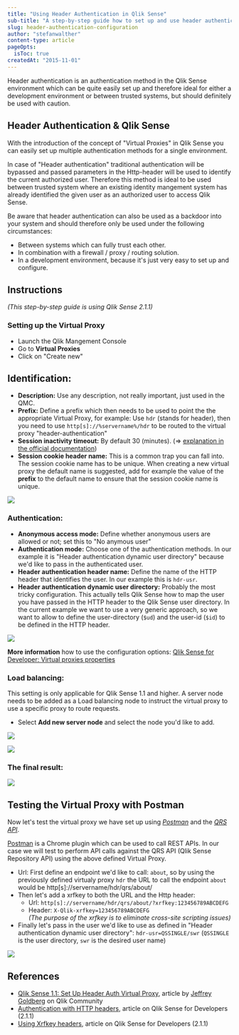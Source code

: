 ```yaml
---
title: "Using Header Authentication in Qlik Sense"
sub-title: "A step-by-step guide how to set up and use header authentication."
slug: header-authentication-configuration
author: "stefanwalther"
content-type: article
pageOpts:
  isToc: true
createdAt: "2015-11-01"
---
```

Header authentication is an authentication method in the Qlik Sense environment which can be quite easily set up and therefore ideal for either a development environment or between trusted systems, but should definitely be used with caution.

<!-- toc -->

## Header Authentication & Qlik Sense
With the introduction of the concept of "Virtual Proxies" in Qlik Sense you can easily set up multiple authentication methods for a single environment.

In case of "Header authentication" traditional authentication will be bypassed and passed parameters in the Http-header will be used to identify the current authorized user. Therefore this method is ideal to be used between trusted system where an existing identity mangement system has already identified the given user as an authorized user to access Qlik Sense.

Be aware that header authentication can also be used as a backdoor into your system and should therefore only be used under the following circumstances:

- Between systems which can fully trust each other.
- In combination with a firewall / proxy / routing solution.
- In a development environment, because it's just very easy to set up and configure.

## Instructions
*(This step-by-step guide is using Qlik Sense 2.1.1)*

### Setting up the Virtual Proxy

* Launch the Qlik Mangement Console
* Go to **Virtual Proxies**
* Click on "Create new"

## Identification:
* **Description:** Use any description, not really important, just used in the QMC.
* **Prefix:** Define a prefix which then needs to be used to point the the appropriate Virtual Proxy, for example: Use `hdr` (stands for header), then you need to use `http[s]://%servername%/hdr` to be routed to the virtual proxy "header-authentication"
* **Session inactivity timeout:** By default 30 (minutes). (=> [explanation in the official documentation](http://help.qlik.com/en-US/sense/2.1/Subsystems/ManagementConsole/Content/virtual-proxies-properties.htm))
* **Session cookie header name:** This is a common trap you can fall into. The session cookie name has to be unique. When creating a new virtual proxy the default name is suggested, add for example the value of the **prefix** to the default name to ensure that the session cookie name is unique.

![](images/header-authentication--identification.png)

### Authentication:

* **Anonymous access mode:** Define whether anonymous users are allowed or not; set this to "No anymous user"
* **Authentication mode:** Choose one of the authentication methods. In our example it is "Header authentication dynamic user directory" because we'd like to pass in the authenticated user.
* **Header authentication header name:** Define the name of the HTTP header that identifies the user. In our example this is `hdr-usr`.
* **Header authentication dynamic user directory:** Probably the most tricky configuration. This actually tells Qlik Sense how to map the user you have passed in the HTTP header to the Qlik Sense user directory. In the current example we want to use a very generic approach, so we want to allow to define the user-directory (`$ud`) and the user-id (`$id`) to be defined in the HTTP header.

![](images/header-authentication--authentication.png)

**More information** how to use the configuration options: [Qlik Sense for Developer: Virtual proxies properties](http://help.qlik.com/en-US/sense/2.1/Subsystems/ManagementConsole/Content/virtual-proxies-properties.htm)

### Load balancing:
This setting is only applicable for Qlik Sense 1.1 and higher. A server node needs to be added as a Load balancing node to instruct the virtual proxy to use a specific proxy to route requests.

* Select **Add new server node** and select the node you'd like to add.

![](images/header-authentication--load-balancing.png)

![](images/header-authentication--load-balancing2.png)

### The final result:

![](images/header-authentication--final-result.png)


## Testing the Virtual Proxy with Postman
Now let's test the virtual proxy we have set up using *[Postman](https://www.getpostman.com/)* and the *[QRS API](http://help.qlik.com/en-us/sense-developer/2.1/Subsystems/ProxyServiceAPI/Content/ProxyServiceAPI/ProxyServiceAPI-Introduction.htm)*.

[Postman](https://www.getpostman.com/) is a Chrome plugin which can be used to call REST APIs. In our case we will test to perform API calls against the QRS API (Qlik Sense Repository API) using the above defined Virtual Proxy.

* Url: First define an endpoint we'd like to call: `about`, so by using the previously defined virtualy proxy `hdr` the URL to call the endpoint `about` would be http[s]://servername/hdr/qrs/about/
* Then let's add a xrfkey to both the URL and the Http header:
	* Url: `http[s]://servername/hdr/qrs/about/?xrfkey:123456789ABCDEFG`
	* Header: `X-Qlik-xrfkey=123456789ABCDEFG`  
*(The purpose of the xrfkey is to eliminate cross-site scripting issues)*
* Finally let's pass in the user we'd like to use as defined in "Header authentication dynamic user directory": `hdr-usr=QSSINGLE/swr` (`QSSINGLE` is the user directory, `swr` is the desired user name)

![](images/header-authentication--postman-test.png)

## References

* [Qlik Sense 1.1: Set Up Header Auth Virtual Proxy](https://community.qlik.com/docs/DOC-8135), article by [Jeffrey Goldberg](https://community.qlik.com/people/jog) on Qlik Community
* [Authentication with HTTP headers](http://help.qlik.com/en-us/sense-developer/2.1/Subsystems/RepositoryServiceAPI/Content/RepositoryServiceAPI/RepositoryServiceAPI-Connect-API-Authenticate-Reqs-Http-Headers.htm), article on Qlik Sense for Developers (2.1.1)
* [Using Xrfkey headers](https://help.qlik.com/en-US/sense-developer/2.1/Subsystems/RepositoryServiceAPI/Content/RepositoryServiceAPI/RepositoryServiceAPI-Connect-API-Using-Xrfkey-Headers.htm), article on Qlik Sense for Developers (2.1.1)
